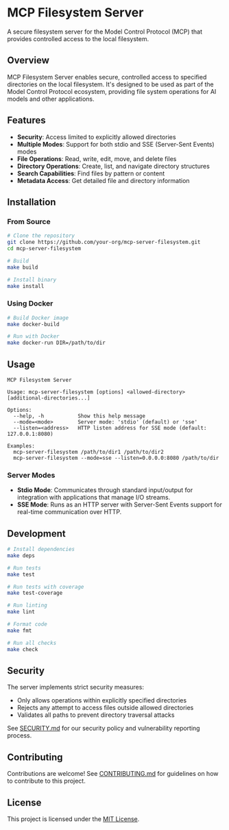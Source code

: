 # MCP Filesystem Server

A secure filesystem server for the Model Control Protocol (MCP) that provides controlled access to the local filesystem.

## Overview

MCP Filesystem Server enables secure, controlled access to specified directories on the local filesystem. It's designed to be used as part of the Model Control Protocol ecosystem, providing file system operations for AI models and other applications.

## Features

- **Security**: Access limited to explicitly allowed directories
- **Multiple Modes**: Support for both stdio and SSE (Server-Sent Events) modes
- **File Operations**: Read, write, edit, move, and delete files
- **Directory Operations**: Create, list, and navigate directory structures
- **Search Capabilities**: Find files by pattern or content
- **Metadata Access**: Get detailed file and directory information

## Installation

### From Source

```bash
# Clone the repository
git clone https://github.com/your-org/mcp-server-filesystem.git
cd mcp-server-filesystem

# Build
make build

# Install binary
make install
```

### Using Docker

```bash
# Build Docker image
make docker-build

# Run with Docker
make docker-run DIR=/path/to/dir
```

## Usage

```
MCP Filesystem Server

Usage: mcp-server-filesystem [options] <allowed-directory> [additional-directories...]

Options:
  --help, -h           Show this help message
  --mode=<mode>        Server mode: 'stdio' (default) or 'sse'
  --listen=<address>   HTTP listen address for SSE mode (default: 127.0.0.1:8080)

Examples:
  mcp-server-filesystem /path/to/dir1 /path/to/dir2
  mcp-server-filesystem --mode=sse --listen=0.0.0.0:8080 /path/to/dir
```

### Server Modes

- **Stdio Mode**: Communicates through standard input/output for integration with applications that manage I/O streams.
- **SSE Mode**: Runs as an HTTP server with Server-Sent Events support for real-time communication over HTTP.

## Development

```bash
# Install dependencies
make deps

# Run tests
make test

# Run tests with coverage
make test-coverage

# Run linting
make lint

# Format code
make fmt

# Run all checks
make check
```

## Security

The server implements strict security measures:

- Only allows operations within explicitly specified directories
- Rejects any attempt to access files outside allowed directories
- Validates all paths to prevent directory traversal attacks

See [SECURITY.md](SECURITY.md) for our security policy and vulnerability reporting process.

## Contributing

Contributions are welcome! See [CONTRIBUTING.md](CONTRIBUTING.md) for guidelines on how to contribute to this project.

## License

This project is licensed under the [MIT License](LICENSE). 